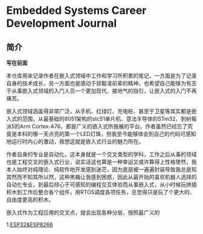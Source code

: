 # Embedded Systems Career Development Journal

## 简介

**写在前面**

本仓库用来记录作者在嵌入式领域中工作和学习所积累的笔记，一方面是为了记录自身的技术成长，另一方面也是感动于邱毅凌前辈的精神，也希望自己能够为有志于从事嵌入式领域的入门人员一个更加现代、接地气的指引，让嵌入式的入门不再痛苦。

嵌入式领域涵盖得非常广泛，从手机、红绿灯、充电桩、甚至于卫星等其实都是嵌入式的范围，从最基础的8051架构的stc51单片机、意法半导体的STm32、到树莓派5的Arm Cortex-A76，都是广义的嵌入式所施展的平台。作者虽然已经忘了究竟是本科的哪一天点亮的第一个LED灯珠，但我至今能够体会到自己的代码可感知地运行时内心的激动，我想这就是嵌入式行业的魅力所在。

作者自身的专业是自动化，这本身就是一个交叉类型的学科，工作之后从事的领域也是工程交叉的嵌入式行业，说实话这也算是一种幸运又或许算得上性格使然，我本人始终对纯理论、纯软件地开发感到迷茫，因为底层被一遍遍封装导致我总是知其然而不知其所以然，这种黑箱让我感到困惑，因此从最开始的喜欢机器人选择的自动化专业，到最后倾心于可感知的编程交互体验而从事嵌入式，从小时候玩拼插积木到工作后整合各个组件，用RTOS调度各项任务，总觉得只是玩了个更大的、自由度更高的积木。

嵌入式作为工程应用的交叉点，就会出现各种分层，按照最广义的

1.[ESP32&ESP8266](./ESP32&ESP8266/ESP学习笔记.md)